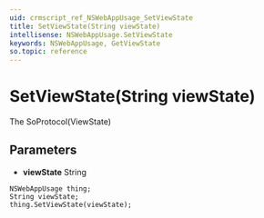 ```yaml
---
uid: crmscript_ref_NSWebAppUsage_SetViewState
title: SetViewState(String viewState)
intellisense: NSWebAppUsage.SetViewState
keywords: NSWebAppUsage, GetViewState
so.topic: reference
---
```


# SetViewState(String viewState)

The SoProtocol(ViewState)

## Parameters

* **viewState** String

```crmscript
NSWebAppUsage thing;
String viewState;
thing.SetViewState(viewState);
```

